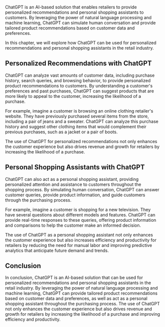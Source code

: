 
ChatGPT is an AI-based solution that enables retailers to provide personalized recommendations and personal shopping assistants to customers. By leveraging the power of natural language processing and machine learning, ChatGPT can simulate human conversation and provide tailored product recommendations based on customer data and preferences.

In this chapter, we will explore how ChatGPT can be used for personalized recommendations and personal shopping assistants in the retail industry.

Personalized Recommendations with ChatGPT
-----------------------------------------

ChatGPT can analyze vast amounts of customer data, including purchase history, search queries, and browsing behavior, to provide personalized product recommendations to customers. By understanding a customer's preferences and past purchases, ChatGPT can suggest products that are more likely to appeal to the customer, increasing the likelihood of a purchase.

For example, imagine a customer is browsing an online clothing retailer's website. They have previously purchased several items from the store, including a pair of jeans and a sweater. ChatGPT can analyze this purchase history and suggest other clothing items that would complement their previous purchases, such as a jacket or a pair of boots.

The use of ChatGPT for personalized recommendations not only enhances the customer experience but also drives revenue and growth for retailers by increasing the likelihood of a purchase.

Personal Shopping Assistants with ChatGPT
-----------------------------------------

ChatGPT can also act as a personal shopping assistant, providing personalized attention and assistance to customers throughout the shopping process. By simulating human conversation, ChatGPT can answer customer queries, provide product information, and guide customers through the purchasing process.

For example, imagine a customer is shopping for a new television. They have several questions about different models and features. ChatGPT can provide real-time responses to these queries, offering product information and comparisons to help the customer make an informed decision.

The use of ChatGPT as a personal shopping assistant not only enhances the customer experience but also increases efficiency and productivity for retailers by reducing the need for manual labor and improving predictive analytics that anticipate future demand and trends.

Conclusion
----------

In conclusion, ChatGPT is an AI-based solution that can be used for personalized recommendations and personal shopping assistants in the retail industry. By leveraging the power of natural language processing and machine learning, ChatGPT can provide tailored product recommendations based on customer data and preferences, as well as act as a personal shopping assistant throughout the purchasing process. The use of ChatGPT not only enhances the customer experience but also drives revenue and growth for retailers by increasing the likelihood of a purchase and improving efficiency and productivity.
